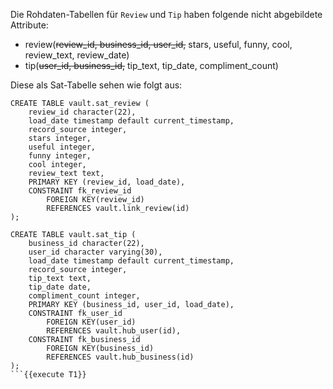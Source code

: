 Die Rohdaten-Tabellen für `Review` und  `Tip` haben folgende nicht abgebildete Attribute:

- review(~~review_id, business_id, user_id,~~ stars, useful, funny, cool, review_text, review_date)
- tip(~~user_id, business_id,~~ tip_text, tip_date, compliment_count)

Diese als Sat-Tabelle sehen wie folgt aus:

```
CREATE TABLE vault.sat_review (
    review_id character(22),
    load_date timestamp default current_timestamp,
    record_source integer,
    stars integer,
    useful integer,
    funny integer,
    cool integer,
    review_text text,
    PRIMARY KEY (review_id, load_date),
    CONSTRAINT fk_review_id
        FOREIGN KEY(review_id) 
        REFERENCES vault.link_review(id)
);

CREATE TABLE vault.sat_tip (
    business_id character(22),
    user_id character varying(30),
    load_date timestamp default current_timestamp,
    record_source integer,
    tip_text text,
    tip_date date,
    compliment_count integer,
    PRIMARY KEY (business_id, user_id, load_date),
    CONSTRAINT fk_user_id
        FOREIGN KEY(user_id) 
        REFERENCES vault.hub_user(id),
    CONSTRAINT fk_business_id
        FOREIGN KEY(business_id) 
        REFERENCES vault.hub_business(id)
);
```{{execute T1}}